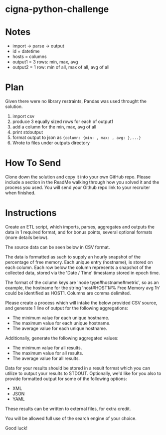 # cigna-python-challenge

# Notes
- import -> parse -> output
- id = datetime
- hosts = columns
- output1 = 3 rows: min, max, avg
- output2 = 1 row: min of all, max of all, avg of all

# Plan
Given there were no library restraints, Pandas was used throught the solution. 
1. import csv
2. produce 3 equally sized rows for each of output1
4. add a column for the min, max, avg of all
5. print stdoutput
6. format output to json as  `{column: {min: , max: , avg: },...}`
7. Wrote to files under outputs directory

# **How To Send** 

Clone down the solution and copy it into your own GitHub repo.
Please include a section in the ReadMe walking through how you solved it and the process you used. 
You will send your Github repo link to your recruiter when finished. 

# **Instructions**

Create an ETL script, which imports, parses, aggregates and outputs the data in 1 required 
format, and for bonus points, several optional formats (more details below).

The source data can be seen below in CSV format.

The data is formatted as such to supply an hourly snapshot of the percentage of free memory. 
Each unique entry (hostname), is stored on each column.  Each row below the column represents 
a snapshot of the collected data, stored via the 'Date / Time' timestamp stored in epoch time.

The format of the column keys are 'node type#hostname#metric', so as an example, the hostname 
for the string 'host#HOST1#% Free Memory avg 1h' could be identified as HOST1.  Columns are 
comma delimited.

Please create a process which will intake the below provided CSV source, and generate 1 line 
of output for the following aggregations:

- The minimum value for each unique hostname.
- The maximum value for each unique hostname.
- The average value for each unique hostname.

Additionally, generate the following aggregated values:

- The minimum value for all results.
- The maximum value for all results.
- The average value for all results.

Data for your results should be stored in a result format which you can utilize to output your 
results to STDOUT. Optionally, we'd like for you also to provide formatted output for some of 
the following options:

- XML
- JSON
- YAML

These results can be written to external files, for extra credit.

You will be allowed full use of the search engine of your choice.

Good luck!



